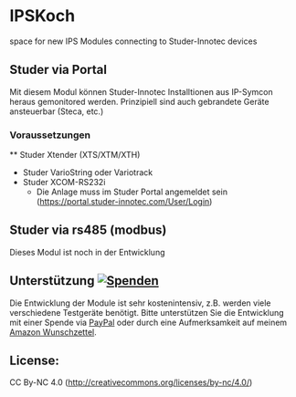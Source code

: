# IPSKoch
space for new IPS Modules connecting to Studer-Innotec devices
## Studer via Portal
Mit diesem Modul können Studer-Innotec Installtionen aus IP-Symcon heraus gemonitored werden. Prinzipiell sind auch gebrandete Geräte ansteuerbar (Steca, etc.)
### Voraussetzungen
** Studer Xtender (XTS/XTM/XTH)
* Studer VarioString oder Variotrack
* Studer XCOM-RS232i 
  * Die Anlage muss im Studer Portal angemeldet sein (https://portal.studer-innotec.com/User/Login)
## Studer via rs485 (modbus)
Dieses Modul ist noch in der Entwicklung

## Unterstützung [![Spenden](https://img.shields.io/badge/donate-PayPal-green.svg)](https://www.paypal.com/paypalme/eisenkoch)
Die Entwicklung der Module ist sehr kostenintensiv, z.B. werden viele verschiedene Testgeräte benötigt. Bitte unterstützen Sie die Entwicklung mit einer Spende via [PayPal](https://www.paypal.com/paypalme/eisenkoch) oder durch eine Aufmerksamkeit auf meinem [Amazon Wunschzettel](https://www.amazon.de/hz/wishlist/ls/2XXR17YLMP93U?ref_=wl_share).

## License:
CC By-NC 4.0 (http://creativecommons.org/licenses/by-nc/4.0/)

